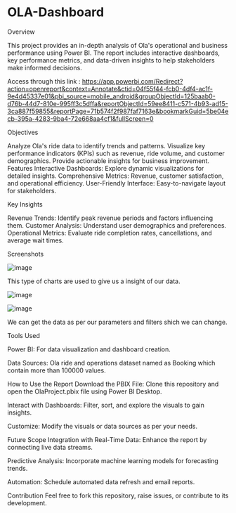 # OLA-Dashboard 

Overview

This project provides an in-depth analysis of Ola's operational and business performance using Power BI. The report includes interactive dashboards, key performance metrics, and data-driven insights to help stakeholders make informed decisions.


Access through this link : 
https://app.powerbi.com/Redirect?action=openreport&context=Annotate&ctid=04f55f44-fcb0-4df4-ac1f-9e4d45337e01&pbi_source=mobile_android&groupObjectId=125baab0-d76b-44d7-810e-995ff3c5dffa&reportObjectId=59ee8411-c571-4b93-ad15-3ca887f59855&reportPage=71b574f2f987faf7163e&bookmarkGuid=5be04ecb-395a-4283-9ba4-72e668aa4cf1&fullScreen=0

Objectives

Analyze Ola's ride data to identify trends and patterns.
Visualize key performance indicators (KPIs) such as revenue, ride volume, and customer demographics.
Provide actionable insights for business improvement.
Features
Interactive Dashboards: Explore dynamic visualizations for detailed insights.
Comprehensive Metrics: Revenue, customer satisfaction, and operational efficiency.
User-Friendly Interface: Easy-to-navigate layout for stakeholders.

Key Insights

Revenue Trends: Identify peak revenue periods and factors influencing them.
Customer Analysis: Understand user demographics and preferences.
Operational Metrics: Evaluate ride completion rates, cancellations, and average wait times.

Screenshots


![image](https://github.com/user-attachments/assets/947589c3-b156-43fe-9d5e-d14185002bc3)

This type of charts are used to give us a insight of our data.

![image](https://github.com/user-attachments/assets/a2364fc5-ebaf-47e4-8a9f-3724e4370a18)

![image](https://github.com/user-attachments/assets/24431edd-8cc1-4dfe-afa0-d3fadc200af5)


We can get the data as per our parameters and filters shich we can change.




Tools Used

Power BI: For data visualization and dashboard creation.

Data Sources: Ola ride and operations dataset named as Booking which contain more than 100000 values.

How to Use the Report
Download the PBIX File: Clone this repository and open the OlaProject.pbix file using Power BI Desktop.

Interact with Dashboards: Filter, sort, and explore the visuals to gain insights.

Customize: Modify the visuals or data sources as per your needs.


Future Scope
Integration with Real-Time Data: Enhance the report by connecting live data streams.

Predictive Analysis: Incorporate machine learning models for forecasting trends.

Automation: Schedule automated data refresh and email reports.


Contribution
Feel free to fork this repository, raise issues, or contribute to its development.
